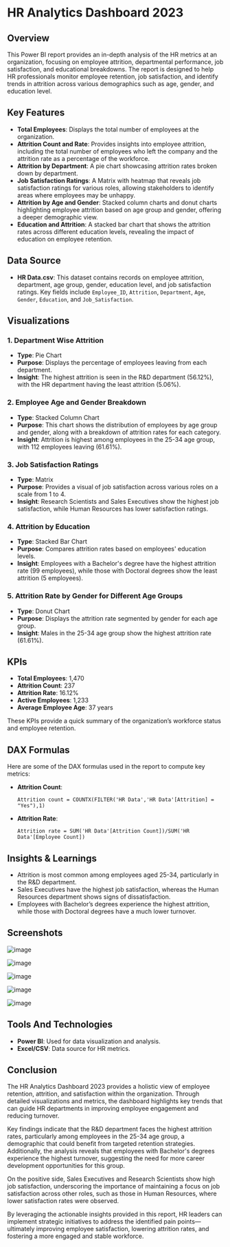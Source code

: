 # HR Analytics Dashboard 2023

## Overview
This Power BI report provides an in-depth analysis of the HR metrics at an organization, focusing on employee attrition, departmental performance, job satisfaction, and educational breakdowns. The report is designed to help HR professionals monitor employee retention, job satisfaction, and identify trends in attrition across various demographics such as age, gender, and education level.

## Key Features
- **Total Employees**: Displays the total number of employees at the organization.
- **Attrition Count and Rate**: Provides insights into employee attrition, including the total number of employees who left the company and the attrition rate as a percentage of the workforce.
- **Attrition by Department**: A pie chart showcasing attrition rates broken down by department.
- **Job Satisfaction Ratings**: A Matrix with heatmap that reveals job satisfaction ratings for various roles, allowing stakeholders to identify areas where employees may be unhappy.
- **Attrition by Age and Gender**: Stacked column charts and donut charts highlighting employee attrition based on age group and gender, offering a deeper demographic view.
- **Education and Attrition**: A stacked bar chart that shows the attrition rates across different education levels, revealing the impact of education on employee retention.

## Data Source
- **HR Data.csv**: This dataset contains records on employee attrition, department, age group, gender, education level, and job satisfaction ratings. Key fields include `Employee_ID`, `Attrition`, `Department`, `Age`, `Gender`, `Education`, and `Job_Satisfaction`.

## Visualizations

### 1. **Department Wise Attrition**
- **Type**: Pie Chart
- **Purpose**: Displays the percentage of employees leaving from each department.
- **Insight**: The highest attrition is seen in the R&D department (56.12%), with the HR department having the least attrition (5.06%).

### 2. **Employee Age and Gender Breakdown**
- **Type**: Stacked Column Chart
- **Purpose**: This chart shows the distribution of employees by age group and gender, along with a breakdown of attrition rates for each category.
- **Insight**: Attrition is highest among employees in the 25-34 age group, with 112 employees leaving (61.61%).

### 3. **Job Satisfaction Ratings**
- **Type**: Matrix
- **Purpose**: Provides a visual of job satisfaction across various roles on a scale from 1 to 4.
- **Insight**: Research Scientists and Sales Executives show the highest job satisfaction, while Human Resources has lower satisfaction ratings.

### 4. **Attrition by Education**
- **Type**: Stacked Bar Chart
- **Purpose**: Compares attrition rates based on employees' education levels.
- **Insight**: Employees with a Bachelor's degree have the highest attrition rate (99 employees), while those with Doctoral degrees show the least attrition (5 employees).

### 5. **Attrition Rate by Gender for Different Age Groups**
- **Type**: Donut Chart
- **Purpose**: Displays the attrition rate segmented by gender for each age group.
- **Insight**: Males in the 25-34 age group show the highest attrition rate (61.61%).

## KPIs
- **Total Employees**: 1,470
- **Attrition Count**: 237
- **Attrition Rate**: 16.12%
- **Active Employees**: 1,233
- **Average Employee Age**: 37 years

These KPIs provide a quick summary of the organization’s workforce status and employee retention.

## DAX Formulas

Here are some of the DAX formulas used in the report to compute key metrics:

- **Attrition Count**:
  ```DAX
  Attrition count = COUNTX(FILTER('HR Data','HR Data'[Attrition] = "Yes"),1) 
- **Attrition Rate**:
  ```DAX
  Attrition rate = SUM('HR Data'[Attrition Count])/SUM('HR Data'[Employee Count])
## Insights & Learnings
- Attrition is most common among employees aged 25-34, particularly in the R&D department.
- Sales Executives have the highest job satisfaction, whereas the Human Resources department shows signs of dissatisfaction.
- Employees with Bachelor’s degrees experience the highest attrition, while those with Doctoral degrees have a much lower turnover.
  
## Screenshots

![image](https://github.com/user-attachments/assets/06c66c94-6061-420e-b45a-e2e961f21351)

![image](https://github.com/user-attachments/assets/267e09a2-c97e-4db1-9107-5ee3ed4c15b9)

![image](https://github.com/user-attachments/assets/a9f8f800-47f0-4991-b80b-64f5159b3ee5)

![image](https://github.com/user-attachments/assets/af52d57f-0a7a-414a-816e-d2399e8dc3de)

![image](https://github.com/user-attachments/assets/37c9bf9f-b4b5-4f9c-8a43-4b373f219c92)

## Tools And Technologies
- **Power BI**: Used for data visualization and analysis.
- **Excel/CSV**: Data source for HR metrics.
  
## Conclusion
The HR Analytics Dashboard 2023 provides a holistic view of employee retention, attrition, and satisfaction within the organization. Through detailed visualizations and metrics, the dashboard highlights key trends that can guide HR departments in improving employee engagement and reducing turnover.

Key findings indicate that the R&D department faces the highest attrition rates, particularly among employees in the 25-34 age group, a demographic that could benefit from targeted retention strategies. Additionally, the analysis reveals that employees with Bachelor's degrees experience the highest turnover, suggesting the need for more career development opportunities for this group.

On the positive side, Sales Executives and Research Scientists show high job satisfaction, underscoring the importance of maintaining a focus on job satisfaction across other roles, such as those in Human Resources, where lower satisfaction rates were observed.

By leveraging the actionable insights provided in this report, HR leaders can implement strategic initiatives to address the identified pain points—ultimately improving employee satisfaction, lowering attrition rates, and fostering a more engaged and stable workforce.














